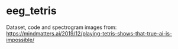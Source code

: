 # eeg_tetris
Dataset, code and spectrogram images from: https://mindmatters.ai/2019/12/playing-tetris-shows-that-true-ai-is-impossible/
